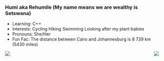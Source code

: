 <div align="left">
  
### Humi aka Rehumile (My name means we are wealthy is Setswana)

  
  -  Learning: C++
  -  Interests: Cycling Hiking Swimming Looking after my plant babies 
  -  Pronouns: She/Her
  -  Fun Fac: The distance between Cairo and Johannesburg is  8 739 km (5430 miles)
 
 </div>
  

<!--
**Humunchi/Humunchi** is a ✨ _special_ ✨ repository because its `README.md` (this file) appears on your GitHub profile.

Here are some ideas to get you started:

- 🔭 I’m currently working on ...
- 🌱 I’m currently learning ...
- 👯 I’m looking to collaborate on ...
- 🤔 I’m looking for help with ...
- 💬 Ask me about ...
- 📫 How to reach me: ...
- 😄 Pronouns: ...
- ⚡ Fun fact: ...
<div align="center">

<img  src="https://github-readme-stats.vercel.app/api/top-langs/?username=Humunchi&layout=compact&theme=blue-green"/>
</div>
-->

<img align="left" src="https://github-readme-stats.vercel.app/api?username=Humunchi&&show_icons=true&theme=blue-green"/>


<img align="right" src="https://media.giphy.com/media/hVsfjWYbNgAzIu573S/giphy.gif" />





